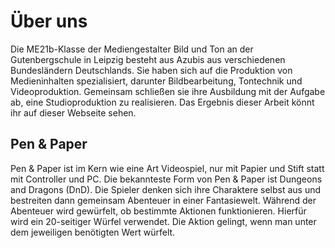 # Über uns

Die ME21b-Klasse der Mediengestalter Bild und Ton an der Gutenbergschule in Leipzig besteht aus Azubis aus verschiedenen Bundesländern Deutschlands. Sie haben sich auf die Produktion von Medieninhalten spezialisiert, darunter Bildbearbeitung, Tontechnik und Videoproduktion. Gemeinsam schließen sie ihre Ausbildung mit der Aufgabe ab, eine Studioproduktion zu realisieren. Das Ergebnis dieser Arbeit könnt ihr auf dieser Webseite sehen.

## Pen & Paper

Pen & Paper ist im Kern wie eine Art Videospiel, nur mit Papier und Stift statt mit Controller und PC. Die bekannteste Form von Pen & Paper ist Dungeons and Dragons (DnD). Die Spieler denken sich ihre Charaktere selbst aus und bestreiten dann gemeinsam Abenteuer in einer Fantasiewelt. Während der Abenteuer wird gewürfelt, ob bestimmte Aktionen funktionieren. Hierfür wird ein 20-seitiger Würfel verwendet. Die Aktion gelingt, wenn man unter dem jeweiligen benötigten Wert würfelt.
